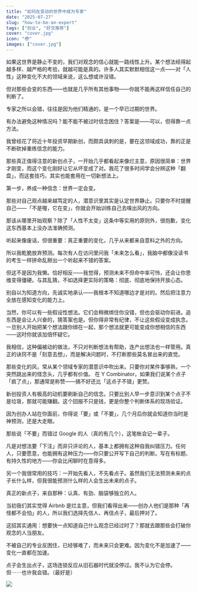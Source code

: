 ```yaml
---
title: "如何在变动的世界中成为专家"
date: "2025-07-27"
slug: "how-to-be-an-expert"
tags: ["创业", "好文推荐"]
cover: "cover.jpg"
icon: "😎"
images: ["cover.jpg"]
---
```

如果这世界是静止不变的，我们对观念的信心就能一路线性上升。某个想法经得起越多样、越严格的考验，就越可能是真的。许多人其实默默相信这一点——对「人性」这种变化不大的领域来说，这么想或许没错。



但对那些会变的东西——也就是几乎所有其他事物——你就不能再这样信任自己的判断了。



专家之所以会错，往往是因为他们精通的，是一个早已过期的世界。



有办法避免这种情况吗？能不能不被过时信念困住？答案是——可以，但得靠一点方法。



我曾经花了将近十年投资早期新创，而颇具讽刺的是，要在这领域成功，靠的正是不断砍掉重练信念的能力。



那些真正值得注意的新创点子，一开始几乎都看起来像烂主意，原因很简单：世界才刚变，而这个变化刚好让它从坏变成了对。我花了很多时间学会分辨这种「翻盘」，而这套技巧，其实也能套用在一切新想法上。



第一步，养成一种信念：世界一定会变。



那些对自己观点越来越笃定的人，潜意识里其实是认定世界静止。只要你不时提醒自己——「不是喔，它在变」，你就会开始训练自己去嗅出风的方向。



那该从哪里开始观察？除了「人性不太变」这条中等实用的原则外，很抱歉，变化这东西基本上没办法准确预测。



听起来像废话，但很重要：真正重要的变化，几乎从来都来自意料之外的方向。



所以我乾脆放弃预测。每次有人在访问里问我「未来怎么看」，我脑中都像没读书的考生一样拼命乱掰出一个听起来不错的答案。



但这不是因为我懒。恰好相反——我觉得，预测未来不但命中率可怜，还会让你思维变得僵硬。与其乱猜，不如选择更实际的策略：彻底、彻底地保持开放心态。



别自以为知道方向，先诚实地承认——我根本不知道哪边才是对的。然后把注意力全放在感知变化的能力上。



当然，你可以有一些假设性想法。它们会稍微绑住你没错，但也会驱动你前进。追东西是会让人兴奋的，猜答案也是。但你得非常有纪律，不让这些假设变成执念。
一旦别人开始把某个想法跟你绑在一起，那个想法就更可能变成你想相信的东西——这时你就该加倍怀疑它。



我相信，这种偏被动的做法，不只对判断想法有帮助，连产出想法也一样管用。真正的诀窍不是「刻意去想」，而是解决问题时，不打断那些莫名冒出来的直觉。



那些变化的风，常从某个领域专家的潜意识中吹出来。只要你对某件事够熟，一个突然跳出来的怪念头，几乎都有价值。
在 Y Combinator，如果我们说某个点子「疯了点」，那通常是称赞——搞不好还比「这点子不错」更赞。



新创投资人有极高的动机要刷新自己的信念。只要比别人早一步意识到某个点子不是垃圾，那就可能赚翻。这个回报不只是钱，更是你整个判断体系的现场验证。



因为创办人站在你面前，你得说「要」或「不要」，几个月后你就会知道你当时是神预测，还是大走眼。



那些说「不要」而错过 Google 的人（真的有几个），这笔帐会记一辈子。



凡是对想法要「下注」而非只评论的人，基本上都拥有这种自我纠错压力。任何人，只要愿意，也能拥有这种压力——你只要公开写下自己的判断。写在有标题、有持久性的地方——你会比闲聊时在意得多。



另一个我很常用的技巧：一开始先看人，不先看点子。虽然我们无法预测未来的点子长什么样，但我很能预测什么样的人会生出未来的点子。



真正的新点子，来自那种：认真、有劲、脑袋够独立的人。



当初我们其实觉得 Airbnb 是烂主意，但我们看得出来——创办人他们是那种「再怪都不会怕」的人，所以我们选择先信人、再信点子，最后押对了。



这招其实通用：想要快一点知道自己什么观念已经过时了？那就去跟那些会打破你观念的人当朋友。



不被自己的专业反困住，已经够难了，而未来只会更难。因为变化不是加速了——变化一直都在加速。



点子会生出点子，这场连锁反应从旧石器时代就没停过。我不认为它会停。
但⋯⋯也许我会错。（最好是）




![](https://prod-files-secure.s3.us-west-2.amazonaws.com/112d0858-5090-4d34-a606-b75eb8d65fd2/46476355-9cf3-4e99-9b7a-3531bc426380/1000202064.png?X-Amz-Algorithm=AWS4-HMAC-SHA256&X-Amz-Content-Sha256=UNSIGNED-PAYLOAD&X-Amz-Credential=ASIAZI2LB466R7KG6JGW%2F20250731%2Fus-west-2%2Fs3%2Faws4_request&X-Amz-Date=20250731T062153Z&X-Amz-Expires=3600&X-Amz-Security-Token=IQoJb3JpZ2luX2VjEKb%2F%2F%2F%2F%2F%2F%2F%2F%2F%2FwEaCXVzLXdlc3QtMiJGMEQCIE%2B9aI1gG98YNliMoh%2BLvlwqY4kW9pSgCcjWMIeG%2FsCBAiAtY1mlYtx2GdXtgi56n4mcuLa5AFjImDpGCrqw0sxjKSqIBAjP%2F%2F%2F%2F%2F%2F%2F%2F%2F%2F8BEAAaDDYzNzQyMzE4MzgwNSIMnbss5Ytchc6Iy5bsKtwDLPr588Pdo4bLuGUt9tjAoXUs%2FkcvufybFrVGBJJfVJGbWvN6BVIXxjG6g8TwS8v9u%2Bgl3VBFQt78%2BPgL2otDljNwF0nNSjkK%2B7qI3Z5owT06pn8%2FgeeHhqzQlnf7hmSnTeHnuJvurF4GnjuROQ%2Bfuouok0CLZq6JSRHParX%2FJ4%2FovF9SJcekewqi7nMijbeIEtpF0ktbBZkKIQHy6xreFepUaGFYBOa30OOjjbSUw2s3e5uwozuiCjOrZfX82%2Fqovf%2BsiizMvpDvDBrKmYI%2FXG4TBzGvsXagt9lwCBmJe3PrCP4I086k4JnmZpzf91XMcS4MxUIlm41VhCsn03PIA3r%2BRIpMD1WtC1NIBhfdCYAWYAGuAqzt6wBeJOi24hOkBkvus85S6D5Q6t8387Q5jKyuLYHWKACWoU6QY%2FxmHIUYmFUbrjHk%2B6QrsoUFSY%2BTLtaLQe8IEWtiJqEVp1hwq60IE440WppinMGjLxumkmP4BLtth2S6jQ6q2tIrP0K3ahLJAOtHt2JzGLHrX%2FceXbclaZfuh%2BW%2BWkD%2BgUoK9pwJspjcoP0pE9psOMfUpPDB5t8Ew6%2FSOK1wuWzO6cV5NcbZi0JEpDFARR4hr9wK3ovf39cz83gIOl08iGQwqf%2BrxAY6pgEN8bp7yk%2Fs5cZNr9cgiGOIRJts1ynW3P0YQEFejdHFs0VXnzbKQRPiSuLjc1lgO4QA5jipW4DYzn09Jw2TvlwSwA39ON4fBrzdcS7yozo2jG4BAjdFETyqTQbMPG1QYRqgi41Otbe5Awp%2F%2FrXzSoi9NnxWAeZE69S6lMiNIDz8SpmE5%2BA7bYV%2FcPcWt4hJCQrz6MyIleQ0AbdcU64PGmJTerPvIDSx&X-Amz-Signature=bc2817bccb97763241b1d8560a687a6b0c398f46e512e133ac2caede60644b2b&X-Amz-SignedHeaders=host&x-amz-checksum-mode=ENABLED&x-id=GetObject)

